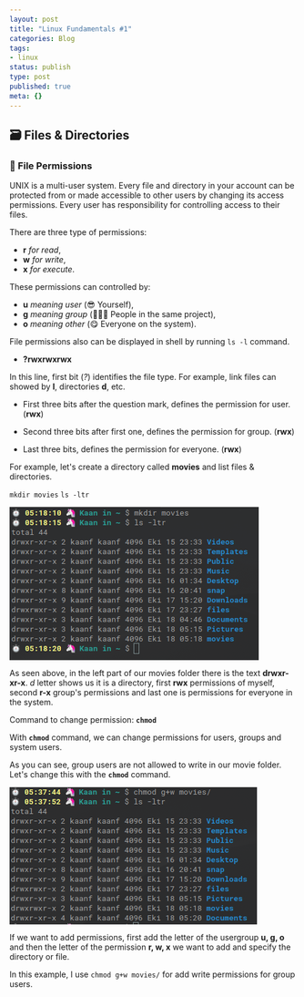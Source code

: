 ```yaml
---
layout: post
title: "Linux Fundamentals #1"
categories: Blog
tags:
- linux
status: publish
type: post
published: true
meta: {}
---
```


## 🗃 Files & Directories

### 🏹 File Permissions

UNIX is a multi-user system. Every file and directory in your account can be protected from or made accessible to other users by changing its access permissions. Every user has responsibility for controlling access to their files. 

There are three type of permissions:
- **r** _for read_,
- **w** _for write_,
- **x** _for execute_. 

These permissions can controlled by:
- **u** _meaning user_ (😎 Yourself),
- **g** _meaning group_ (🧑‍🤝‍🧑 People in the same project),
- **o** _meaning other_ (😋 Everyone on the system).

File permissions also can be displayed in shell by running `ls -l` command.

- **?rwxrwxrwx**

In this line, first bit (_?_) identifies the file type. For example, link files can showed by **l**, directories **d**, etc. 

- First three bits after the question mark, defines the permission for user. (**rwx**)

- Second three bits after first one, defines the permission for group. (**rwx**)

- Last three bits, defines the permission for everyone. (**rwx**)

For example, let's create a directory called **movies** and list files & directories.

`mkdir movies` 
`ls -ltr` 

<img src="/images/linux-commands-image-one.png" align="center">

As seen above, in the left part of our movies folder there is the text **drwxr-xr-x**. _d_ letter shows us it is a directory, first **rwx** permissions of myself, second **r-x** group's permissions and last one is permissions for everyone in the system. 

Command to change permission: **`chmod`**

With **`chmod`** command, we can change permissions for users, groups and system users. 

As you can see, group users are not allowed to write in our movie folder. Let's change this with the **`chmod`** command.

<img src="/images/linux-commands-image-two.png" align="center">

If we want to add permissions, first add the letter of the usergroup **u, g, o** and then the letter of the permission **r, w, x** we want to add and specify the directory or file. 

In this example, I use `chmod g+w movies/` for add write permissions for group users.


